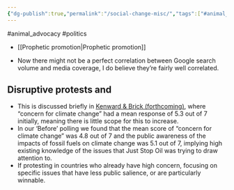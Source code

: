 ```yaml
---
{"dg-publish":true,"permalink":"/social-change-misc/","tags":["#animal_advocacy","#politics"],"created":"2025-10-23T17:42:43.821+01:00","updated":"2025-10-23T18:06:08.680+01:00"}
---
```


#animal_advocacy #politics 

- [[Prophetic promotion\|Prophetic promotion]]

- Now there might not be a perfect correlation between Google search volume and media coverage, I do believe they’re fairly well correlated.
## Disruptive protests and 
- This is discussed briefly in [Kenward & Brick (forthcoming)](https://www.benkenward.com/XRSurvey/how_exposure_to_media_about_the_2019_London_April_Rebellion_affected_the_UK_general_public.pdf), where “concern for climate change” had a mean response of 5.3 out of 7 initially, meaning there is little scope for this to increase.
- In our ‘Before’ polling we found that the mean score of “concern for climate change” was 4.8 out of 7 and the public awareness of the impacts of fossil fuels on climate change was 5.1 out of 7, implying high existing knowledge of the issues that Just Stop Oil was trying to draw attention to.
- If protesting in countries who already have high concern, focusing on specific issues that have less public salience, or are particularly winnable.

